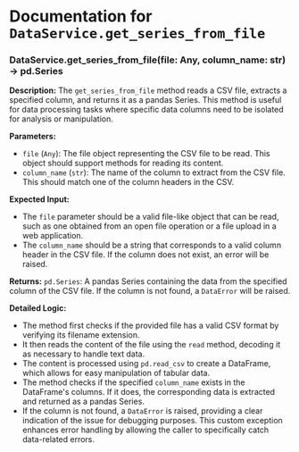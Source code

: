 # Documentation for `DataService.get_series_from_file`

### DataService.get_series_from_file(file: Any, column_name: str) -> pd.Series

**Description:**
The `get_series_from_file` method reads a CSV file, extracts a specified column, and returns it as a pandas Series. This method is useful for data processing tasks where specific data columns need to be isolated for analysis or manipulation.

**Parameters:**
- `file` (`Any`): The file object representing the CSV file to be read. This object should support methods for reading its content.
- `column_name` (`str`): The name of the column to extract from the CSV file. This should match one of the column headers in the CSV.

**Expected Input:**
- The `file` parameter should be a valid file-like object that can be read, such as one obtained from an open file operation or a file upload in a web application.
- The `column_name` should be a string that corresponds to a valid column header in the CSV file. If the column does not exist, an error will be raised.

**Returns:**
`pd.Series`: A pandas Series containing the data from the specified column of the CSV file. If the column is not found, a `DataError` will be raised.

**Detailed Logic:**
- The method first checks if the provided file has a valid CSV format by verifying its filename extension.
- It then reads the content of the file using the `read` method, decoding it as necessary to handle text data.
- The content is processed using `pd.read_csv` to create a DataFrame, which allows for easy manipulation of tabular data.
- The method checks if the specified `column_name` exists in the DataFrame's columns. If it does, the corresponding data is extracted and returned as a pandas Series.
- If the column is not found, a `DataError` is raised, providing a clear indication of the issue for debugging purposes. This custom exception enhances error handling by allowing the caller to specifically catch data-related errors.